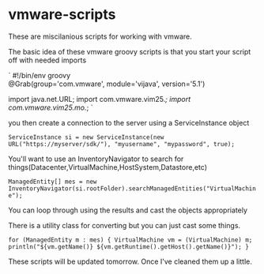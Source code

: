 # vmware-scripts
These are miscilanious scripts for working with vmware.  

The basic idea of these vmware groovy scripts is that you start your script off with needed imports  

`
#!/bin/env groovy  
@Grab(group='com.vmware', module='vijava', version='5.1')  

import java.net.URL;
import com.vmware.vim25.*;
import com.vmware.vim25.mo.*;
`

you then  create a connection to the server using a ServiceInstance object

`ServiceInstance si = new ServiceInstance(new URL("https://myserver/sdk/"), "myusername", "mypassword", true);`

You'll want to use an InventoryNavigator to search for things(Datacenter,VirtualMachine,HostSystem,Datastore,etc)

`ManagedEntity[] mes = new InventoryNavigator(si.rootFolder).searchManagedEntities("VirtualMachine"); `

You can loop through using the results and cast the objects appropriately

There is a utility class for converting but you can just cast some things.

`
for (ManagedEntity m : mes) {
	VirtualMachine vm = (VirtualMachine) m;
	println("${vm.getName()} ${vm.getRuntime().getHost().getName()}");
}
`

These scripts will be updated tomorrow. Once I've cleaned them up a little.
